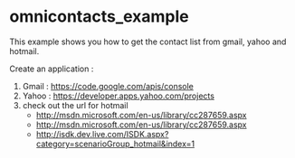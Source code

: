 omnicontacts_example
====================
This example shows you how to get the contact list from gmail, yahoo and hotmail.


Create an application :

1) Gmail : https://code.google.com/apis/console
2) Yahoo : https://developer.apps.yahoo.com/projects
3) check out the url for hotmail
	- http://msdn.microsoft.com/en-us/library/cc287659.aspx
	- http://msdn.microsoft.com/en-us/library/cc287659.aspx
	- http://isdk.dev.live.com/ISDK.aspx?category=scenarioGroup_hotmail&index=1